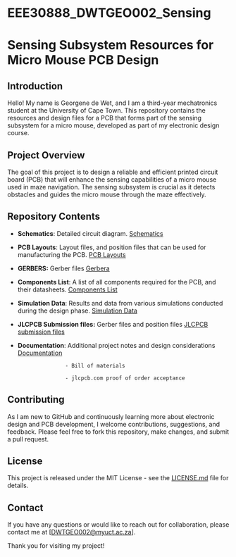 # EEE30888_DWTGEO002_Sensing
# Sensing Subsystem Resources for Micro Mouse PCB Design

## Introduction
Hello! My name is Georgene de Wet, and I am a third-year mechatronics student at the University of Cape Town. This repository contains the resources and design files for a PCB that forms part of the sensing subsystem for a micro mouse, developed as part of my electronic design course.

## Project Overview
The goal of this project is to design a reliable and efficient printed circuit board (PCB) that will enhance the sensing capabilities of a micro mouse used in maze navigation. The sensing subsystem is crucial as it detects obstacles and guides the micro mouse through the maze effectively.

## Repository Contents
- **Schematics**: Detailed circuit diagram. [Schematics](Schematics)
- **PCB Layouts**: Layout files, and position files that can be used for manufacturing the PCB. [PCB Layouts](PCB_Layouts)
- **GERBERS:** Gerber files [Gerbera](Gerbers)
- **Components List**: A list of all components required for the PCB, and their datasheets. [Components List](Components_List)
- **Simulation Data**: Results and data from various simulations conducted during the design phase. [Simulation Data](Simulation_Data)
- **JLCPCB Submission files:** Gerber files and position files [JLCPCB submission files](JLCPCB_Sub_files)
- **Documentation**: Additional project notes and design considerations [Documentation](Documentation)

                     - Bill of materials

                     - jlcpcb.com proof of order acceptance

## Contributing
As I am new to GitHub and continuously learning more about electronic design and PCB development, I welcome contributions, suggestions, and feedback. Please feel free to fork this repository, make changes, and submit a pull request.

## License
This project is released under the MIT License - see the [LICENSE.md](LICENSE.md) file for details.

## Contact
If you have any questions or would like to reach out for collaboration, please contact me at [DWTGEO002@myuct.ac.za].

Thank you for visiting my project!
